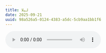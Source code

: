 ```yaml
---
title: لیلا
date: 2025-09-21
uuid: 98a526a5-0124-4383-a5dc-5cb9aa1bb1f6 
---
```


<audio controls>
  <source src="../../blog/audio/leila.mp3" type="audio/mp3">
  </source>
</audio>